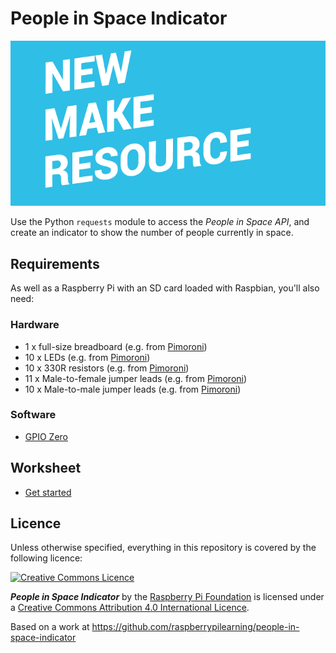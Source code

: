 # People in Space Indicator

![People in Space Indicator](cover.png)

Use the Python `requests` module to access the *People in Space API*, and create an indicator to show the number of people currently in space.

## Requirements

As well as a Raspberry Pi with an SD card loaded with Raspbian, you'll also need:

### Hardware

- 1 x full-size breadboard (e.g. from [Pimoroni](http://shop.pimoroni.com/products/solderless-breadboard-400-point))
- 10 x LEDs (e.g. from [Pimoroni](http://shop.pimoroni.com/products/led-5mm-pack-of-10))
- 10 x 330R resistors (e.g. from [Pimoroni](http://shop.pimoroni.com/products/resistor-grab-bag))
- 11 x Male-to-female jumper leads (e.g. from [Pimoroni](http://shop.pimoroni.com/products/jumper-jerky))
- 10 x Male-to-male jumper leads (e.g. from [Pimoroni](http://shop.pimoroni.com/products/jumper-jerky))

### Software

- [GPIO Zero](http://pythonhosted.org/gpiozero)

## Worksheet

- [Get started](worksheet.md)

## Licence

Unless otherwise specified, everything in this repository is covered by the following licence:

[![Creative Commons Licence](http://i.creativecommons.org/l/by-sa/4.0/88x31.png)](http://creativecommons.org/licenses/by-sa/4.0/)

***People in Space Indicator*** by the [Raspberry Pi Foundation](https://www.raspberrypi.org/) is licensed under a [Creative Commons Attribution 4.0 International Licence](http://creativecommons.org/licenses/by-sa/4.0/).

Based on a work at https://github.com/raspberrypilearning/people-in-space-indicator
